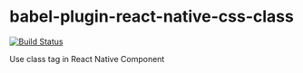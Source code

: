 # babel-plugin-react-native-css-class
[![Build Status](https://travis-ci.org/apentle/babel-plugin-react-native-css-class.svg?branch=master)](https://travis-ci.org/apentle/babel-plugin-react-native-css-class)

Use class tag in React Native Component
